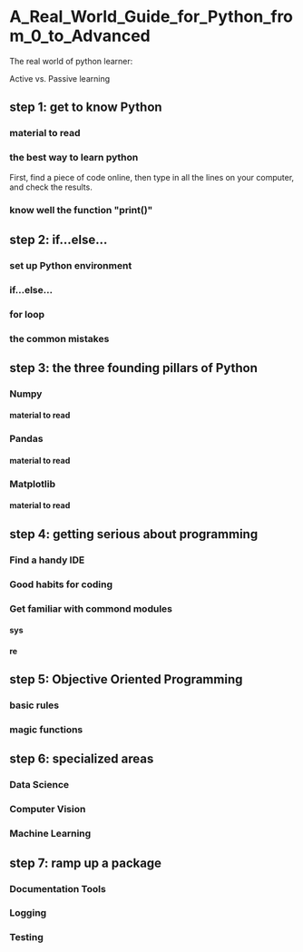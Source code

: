 # A_Real_World_Guide_for_Python_from_0_to_Advanced

The real world of python learner:

Active vs. Passive learning

## step 1: get to know Python

### material to read

### the best way to learn python

First, find a piece of code online, then type in all the lines on your computer, and check the results.

### know well the function "print()"

## step 2: if...else...

### set up Python environment

### if...else...

### for loop

### the common mistakes

## step 3: the three founding pillars of Python

### Numpy

#### material to read

### Pandas

#### material to read

### Matplotlib

#### material to read

## step 4: getting serious about programming

### Find a handy IDE

### Good habits for coding

### Get familiar with commond modules

#### sys

#### re

#### 

## step 5: Objective Oriented Programming

### basic rules

### magic functions

## step 6: specialized areas

### Data Science

### Computer Vision

### Machine Learning

## step 7: ramp up a package

### Documentation Tools

### Logging

### Testing
